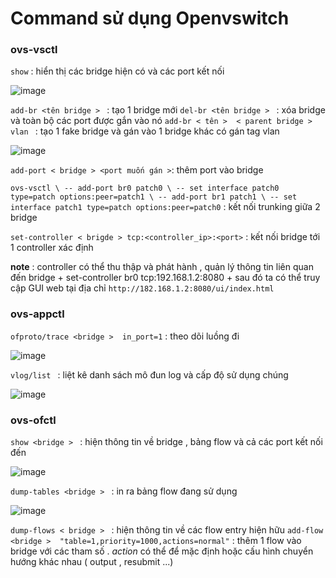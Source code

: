 # Command sử dụng Openvswitch

### ovs-vsctl

`show` : hiển thị các bridge hiện có và các port kết nối 

![image](https://user-images.githubusercontent.com/50499526/168210333-c250549c-b76a-4223-8aa7-14abce36e3c8.png)

`add-br <tên bridge > ` : tạo 1 bridge mới
`del-br <tên bridge > ` : xóa bridge và toàn bộ các port được gắn vào nó
`add-br < tên >  < parent bridge >  vlan ` : tạo 1 fake bridge và gán vào 1 bridge khác có gán tag vlan

![image](https://user-images.githubusercontent.com/50499526/168210706-d79b09c9-d7fc-4e9e-8756-e5b800a99bd8.png)

` add-port < bridge > <port muốn gán > `: thêm port vào bridge

` ovs-vsctl \
    -- add-port br0 patch0 \
    -- set interface patch0 type=patch options:peer=patch1 \
    -- add-port br1 patch1 \
    -- set interface patch1 type=patch options:peer=patch0 ` : kết nối trunking giữa 2 bridge
    
` set-controller < brigde > tcp:<controller_ip>:<port> ` : kết nối bridge tới 1 controller xác định

**note** : controller có thể thu thập và phát hành , quản lý thông tin liên quan đến bridge 
    + set-controller br0 tcp:192.168.1.2:8080 
    + sau đó ta có thể truy cập GUI web tại địa chỉ  ` http://182.168.1.2:8080/ui/index.html `

### ovs-appctl 
` ofproto/trace <bridge >  in_port=1 ` : theo dõi luồng đi 

![image](https://user-images.githubusercontent.com/50499526/168212448-7da21728-1606-4ebf-8c4f-7b362c6f67cb.png)

`vlog/list ` : liệt kê danh sách mô đun log và cấp độ sử dụng chúng

![image](https://user-images.githubusercontent.com/50499526/168225547-fb567b5d-4116-4a2d-b7a8-e2ab941a6034.png)

### ovs-ofctl

`show <bridge > ` : hiện thông tin về bridge , bảng flow và cả các port kết nối đến 

![image](https://user-images.githubusercontent.com/50499526/168226501-c6e959a4-5766-43a3-943c-9646f09f898c.png)

`dump-tables <bridge > ` : in ra bảng flow đang sử dụng 

![image](https://user-images.githubusercontent.com/50499526/168226618-78c97003-0b60-4776-b29d-7fd0e93f21d3.png)

`dump-flows < bridge > ` :  hiện thông tin về các flow entry hiện hữu 
` add-flow <bridge >  "table=1,priority=1000,actions=normal" ` : thêm 1 flow vào bridge với các tham số . *action*  có thể để mặc định hoặc cấu hình chuyển hướng khác nhau ( output , resubmit ...)
